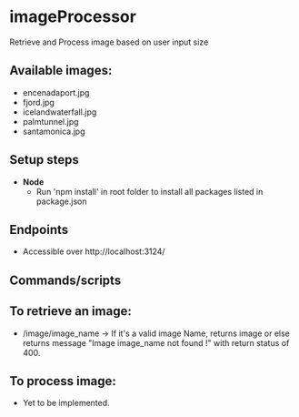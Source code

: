 # imageProcessor
  Retrieve and Process image based on user input size

## Available images:
  - encenadaport.jpg  
  - fjord.jpg  
  - icelandwaterfall.jpg  
  - palmtunnel.jpg  
  - santamonica.jpg

## Setup steps
- **Node**
    - Run 'npm install' in root folder to install all packages listed in package.json

## Endpoints
- Accessible over http://localhost:3124/

## Commands/scripts

## To retrieve an image:
  - /image/image_name -> If it's a valid image Name, returns image or else returns message "Image image_name not found !" with return status of 400.

## To process image:
  - Yet to be implemented.
